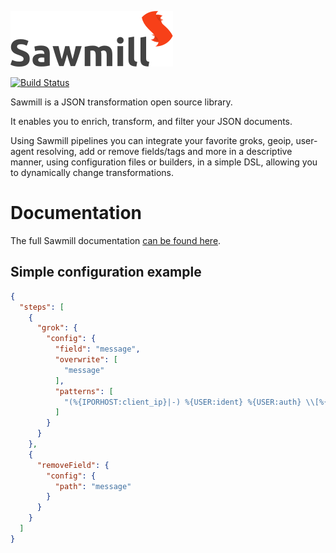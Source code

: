 ![Sawmill Logo](logo.png)

[![Build Status](https://travis-ci.org/logzio/sawmill.svg?branch=master)](https://travis-ci.org/logzio/sawmill) 

Sawmill is a JSON transformation open source library. 

It enables you to enrich, transform, and filter your JSON documents. 

Using Sawmill pipelines you can integrate your favorite groks, geoip, user-agent resolving, add or remove fields/tags and more in a descriptive manner, using configuration files or builders, in a simple DSL, allowing you to dynamically change transformations.

# Documentation
The full Sawmill documentation [can be found here](https://github.com/logzio/sawmill/wiki).

## Simple configuration example
```json
{
  "steps": [
    {
      "grok": {
        "config": {
          "field": "message",
          "overwrite": [
            "message"
          ],
          "patterns": [
            "(%{IPORHOST:client_ip}|-) %{USER:ident} %{USER:auth} \\[%{HTTPDATE:timestamp}\\] \\\"(?:%{WORD:verb} %{NOTSPACE:request}(?: HTTP/%{NUMBER:httpversion:float})?|%{DATA:rawrequest})\\\" %{NUMBER:response:int} (?:%{NUMBER:bytes:float}|-) B %{DATA:thread} %{NUMBER:response_time:float} ms %{DATA:servername} %{DATA:client_id:int}(\\;%{NOTSPACE})? %{DATA:device_id} %{DATA}"
          ]
        }
      }
    },
    {
      "removeField": {
        "config": {
          "path": "message"
        }
      }
    }
  ]
}
```
